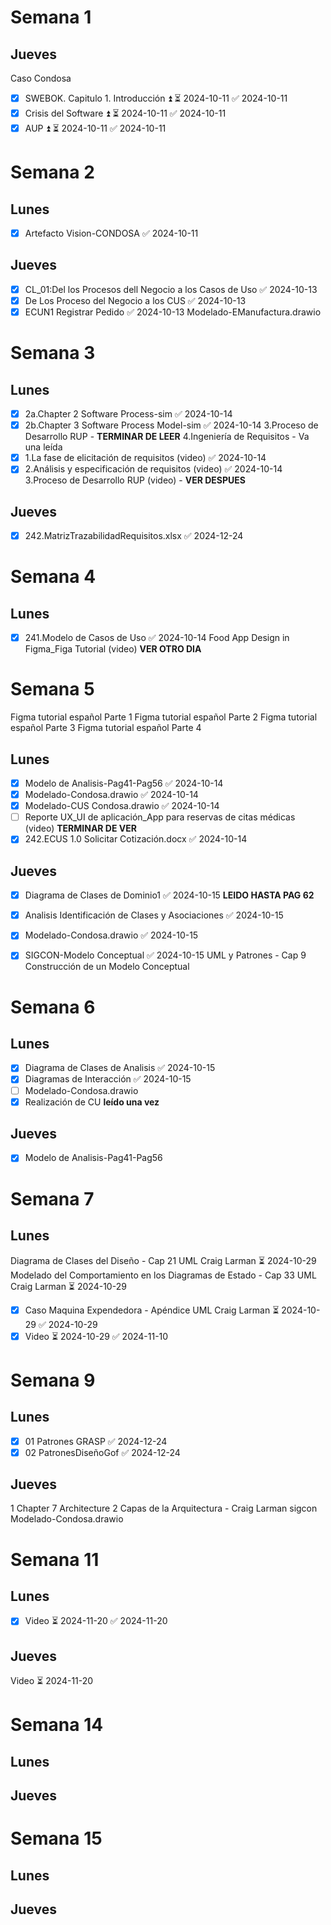 

# Semana 1

## Jueves
Caso Condosa
- [x] SWEBOK. Capitulo 1. Introducción ⏫ ⏳ 2024-10-11 ✅ 2024-10-11
- [x] Crisis del Software ⏫ ⏳ 2024-10-11 ✅ 2024-10-11
- [x] AUP ⏫ ⏳ 2024-10-11 ✅ 2024-10-11
# Semana 2

## Lunes
- [x] Artefacto Vision-CONDOSA ✅ 2024-10-11

## Jueves
- [x] CL_01:Del los Procesos dell Negocio a los Casos de Uso ✅ 2024-10-13
- [x] De Los Proceso del Negocio a los CUS ✅ 2024-10-13
- [x] ECUN1 Registrar Pedido ✅ 2024-10-13
Modelado-EManufactura.drawio

# Semana 3

## Lunes
- [x] 2a.Chapter 2 Software Process-sim ✅ 2024-10-14
- [x] 2b.Chapter 3 Software Process Model-sim ✅ 2024-10-14
3.Proceso de Desarrollo RUP - **TERMINAR DE LEER**
4.Ingeniería de Requisitos - Va una leída
- [x] 1.La fase de elicitación de requisitos (video) ✅ 2024-10-14
- [x] 2.Análisis y especificación de requisitos (video) ✅ 2024-10-14
3.Proceso de Desarrollo RUP (video) - **VER DESPUES**

## Jueves
- [x] 242.MatrizTrazabilidadRequisitos.xlsx ✅ 2024-12-24

# Semana 4

## Lunes
- [x] 241.Modelo de Casos de Uso ✅ 2024-10-14
Food App Design in Figma_Figa Tutorial (video) **VER OTRO DIA**


# Semana 5

Figma tutorial español Parte 1
Figma tutorial español Parte 2
Figma tutorial español Parte 3
Figma tutorial español Parte 4

## Lunes
- [x] Modelo de Analisis-Pag41-Pag56 ✅ 2024-10-14
- [x] Modelado-Condosa.drawio ✅ 2024-10-14
- [x] Modelado-CUS Condosa.drawio ✅ 2024-10-14
- [ ] Reporte UX_UI de aplicación_App para reservas de citas médicas (video) **TERMINAR DE VER**
- [x] 242.ECUS 1.0 Solicitar Cotización.docx ✅ 2024-10-14

## Jueves

- [x] Diagrama de Clases de Dominio1 ✅ 2024-10-15 **LEIDO HASTA PAG 62**
- [x] Analisis Identificación de Clases y Asociaciones ✅ 2024-10-15
- [x] Modelado-Condosa.drawio ✅ 2024-10-15
- [x] SIGCON-Modelo Conceptual ✅ 2024-10-15
UML y Patrones - Cap 9 Construcción de un Modelo Conceptual


# Semana 6

## Lunes

- [x] Diagrama de Clases de Analisis ✅ 2024-10-15
- [x] Diagramas de Interacción ✅ 2024-10-15
- [ ] Modelado-Condosa.drawio 
- [x] Realización de CU **leído una vez**

## Jueves
- [x] Modelo de Analisis-Pag41-Pag56


# Semana 7

## Lunes
Diagrama de Clases del Diseño - Cap 21 UML Craig Larman ⏳ 2024-10-29 
Modelado del Comportamiento en los Diagramas de Estado - Cap 33 UML Craig Larman ⏳ 2024-10-29 
- [x] Caso Maquina Expendedora - Apéndice UML Craig Larman ⏳ 2024-10-29 ✅ 2024-10-29
- [x] Video ⏳ 2024-10-29 ✅ 2024-11-10

# Semana 9

## Lunes
- [x] 01 Patrones GRASP ✅ 2024-12-24
- [x] 02 PatronesDiseñoGof ✅ 2024-12-24

## Jueves
1 Chapter 7 Architecture
2 Capas de la Arquitectura - Craig Larman
sigcon
Modelado-Condosa.drawio


# Semana 11

## Lunes
- [x] Video ⏳ 2024-11-20 ✅ 2024-11-20

## Jueves
Video ⏳ 2024-11-20 


# Semana 14


## Lunes

## Jueves



# Semana 15

## Lunes 

## Jueves



